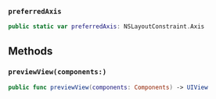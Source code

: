 
### `preferredAxis`

``` swift
public static var preferredAxis: NSLayoutConstraint.Axis 
```

## Methods

### `previewView(components:)`

``` swift
public func previewView(components: Components) -> UIView 
